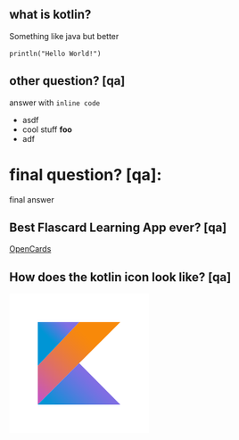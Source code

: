 ## what is kotlin?

Something like java but  better

```
println("Hello World!")
```


## other question? [qa]

answer with `inline code`
* asdf
* cool stuff **foo**
* adf

# final question?  [qa]:

final answer


## Best Flascard Learning App ever? [qa]


[OpenCards](http://opencards.info)

## How does the kotlin icon look like? [qa]

![](.kotlin_qa.images/kotlin_250x250.png)




